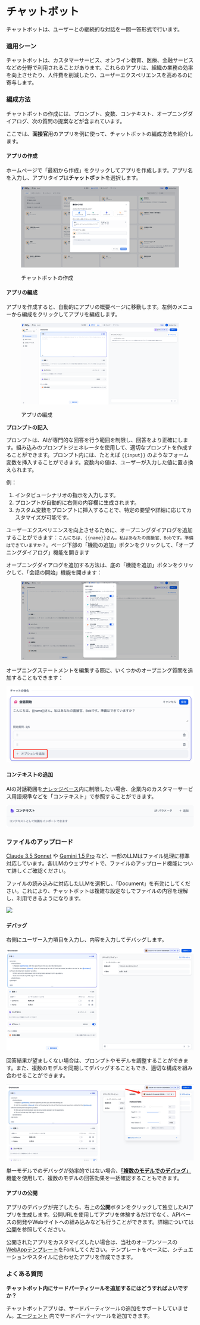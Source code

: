 # チャットボット

チャットボットは、ユーザーとの継続的な対話を一問一答形式で行います。

### 適用シーン

チャットボットは、カスタマーサービス、オンライン教育、医療、金融サービスなどの分野で利用されることがあります。これらのアプリは、組織の業務の効率を向上させたり、人件費を削減したり、ユーザーエクスペリエンスを高めるのに寄与します。

### 編成方法

チャットボットの作成には、プロンプト、変数、コンテキスト、オープニングダイアログ、次の質問の提案などが含まれています。

ここでは、**面接官**用のアプリを例に使って、チャットボットの編成方法を紹介します。

#### アプリの作成

ホームページで「最初から作成」をクリックしてアプリを作成します。アプリ名を入力し、アプリタイプは**チャットボット**を選択します。

<figure><img src="../../.gitbook/assets/jp-create-chatbox.png" alt=""><figcaption><p>チャットボットの作成</p></figcaption></figure>

#### アプリの編成

アプリを作成すると、自動的にアプリの概要ページに移動します。左側のメニューから編成をクリックしてアプリを編成します。

<figure><img src="../../.gitbook/assets/jp-create-prompt.png" alt=""><figcaption><p>アプリの編成</p></figcaption></figure>

**プロンプトの記入**

プロンプトは、AIが専門的な回答を行う範囲を制限し、回答をより正確にします。組み込みのプロンプトジェネレータを使用して、適切なプロンプトを作成することができます。プロンプト内には、たとえば `{{input}}` のようなフォーム変数を挿入することができます。変数内の値は、ユーザーが入力した値に置き換えられます。

例：

1. インタビューシナリオの指示を入力します。
2. プロンプトが自動的に右側の内容欄に生成されます。
3. カスタム変数をプロンプトに挿入することで、特定の要望や詳細に応じてカスタマイズが可能です。

ユーザーエクスペリエンスを向上させるために、オープニングダイアログを追加することができます：`こんにちは、{{name}}さん。私はあなたの面接官、Bobです。準備はできていますか？`。ページ下部の「機能の追加」ボタンをクリックして、「オープニングダイアログ」機能を開きます

オープニングダイアログを追加する方法は、底の「機能を追加」ボタンをクリックして、「会話の開始」機能を開きます：

<figure><img src="../../.gitbook/assets/jp-conversation-remarkers.png" alt=""><figcaption></figcaption></figure>

オープニングステートメントを編集する際に、いくつかのオープニング質問を追加することもできます：

![](../../.gitbook/assets/jp-conversation-options.png)

#### コンテキストの追加

AIの対話範囲を[ナレッジベース](../knowledge-base/)内に制限したい場合、企業内のカスタマーサービス用語規準などを「コンテキスト」で参照することができます。

![](../../.gitbook/assets/jp-context.png)

### ファイルのアップロード

[Claude 3.5 Sonnet](https://docs.anthropic.com/en/docs/build-with-claude/pdf-support) や [Gemini 1.5 Pro](https://ai.google.dev/api/files) など、一部のLLMはファイル処理に標準対応しています。各LLMのウェブサイトで、ファイルのアップロード機能について詳しくご確認ください。

ファイルの読み込みに対応したLLMを選択し、「Document」を有効にしてください。これにより、チャットボットは複雑な設定なしでファイルの内容を理解し、利用できるようになります。

![](https://assets-docs.dify.ai/2024/11/823399d85e8ced5068dc9da4f693170e.png)

#### デバッグ

右側にユーザー入力項目を入力し、内容を入力してデバッグします。

![](../../.gitbook/assets/jp-conversation-debug.png)

回答結果が望ましくない場合は、プロンプトやモデルを調整することができます。また、複数のモデルを同期してデバッグすることもでき、適切な構成を組み合わせることができます。

![](../../.gitbook/assets/jp-modify-model.png)

単一モデルでのデバッグが効率的ではない場合、[**「複数のモデルでのデバッグ」**](./multiple-llms-debugging.md)機能を使用して、複数のモデルの回答効果を一括確認することもできます。

#### アプリの公開

アプリのデバッグが完了したら、右上の**公開**ボタンをクリックして独立したAIアプリを生成します。公開URLを使用してアプリを体験するだけでなく、APIベースの開発やWebサイトへの組み込みなども行うことができます。詳細については[公開](../application-publishing/README.md)を参照してください。

公開されたアプリをカスタマイズしたい場合は、当社のオープンソースの[WebAppテンプレート](https://github.com/langgenius/webapp-conversation)をForkしてください。テンプレートをベースに、シチュエーションやスタイルに合わせたアプリを作成できます。

### よくある質問

**チャットボット内にサードパーティツールを追加するにはどうすればよいですか？**

チャットボットアプリは、サードパーティツールの追加をサポートしていません。[エージェント](../application-orchestrate/agent.md) 内でサードパーティツールを追加できます。
